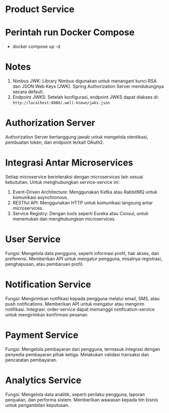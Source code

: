 # Product Service

# Perintah run Docker Compose

- docker compose up -d

# Notes
1. Nimbus JWK: Library Nimbus digunakan untuk menangani kunci RSA dan JSON Web Keys (JWK). Spring Authorization Server mendukungnya secara default.
2. Endpoint JWKS: Setelah konfigurasi, endpoint JWKS dapat diakses di: `http://localhost:8080/.well-known/jwks.json`

# Authorization Server
Authorization Server bertanggung jawab untuk mengelola otentikasi, pembuatan token, dan endpoint terkait OAuth2.

# Integrasi Antar Microservices
Setiap microservice berinteraksi dengan microservices lain sesuai kebutuhan. Untuk menghubungkan service-service ini:
1. Event-Driven Architecture: Menggunakan Kafka atau RabbitMQ untuk komunikasi asynchronous.
2. RESTful API: Menggunakan HTTP untuk komunikasi langsung antar microservices.
3. Service Registry: Dengan tools seperti Eureka atau Consul, untuk menemukan dan menghubungkan microservices.

# User Service
Fungsi: Mengelola data pengguna, seperti informasi profil, hak akses, dan preferensi. Memberikan API untuk mengatur pengguna, misalnya registrasi, penghapusan, atau pembaruan profil.

# Notification Service
Fungsi: Mengirimkan notifikasi kepada pengguna melalui email, SMS, atau push notifications. Memberikan API untuk mengatur atau mengirim notifikasi.
Integrasi: order-service dapat memanggil notification-service untuk mengirimkan konfirmasi pesanan.

# Payment Service
Fungsi: Mengelola pembayaran dari pengguna, termasuk integrasi dengan penyedia pembayaran pihak ketiga. Melakukan validasi transaksi dan pencatatan pembayaran.

# Analytics Service
Fungsi: Mengelola data analitik, seperti perilaku pengguna, laporan penjualan, dan performa sistem. Memberikan wawasan kepada tim bisnis untuk pengambilan keputusan.
